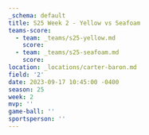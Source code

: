 ```yaml
---
_schema: default
title: S25 Week 2 - Yellow vs Seafoam
teams-score:
  - team: _teams/s25-yellow.md
    score:
  - team: _teams/s25-seafoam.md
    score:
location: _locations/carter-baron.md
field: '2'
date: 2023-09-17 10:45:00 -0400
season: 25
week: 2
mvp: ''
game-ball: ''
sportsperson: ''
---
```

